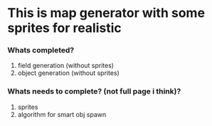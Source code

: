 # This is map generator with some sprites for realistic
### Whats completed?
1. field generation (without sprites)
2. object generation (without sprites)
### Whats needs to complete? (not full page i think)?
1. sprites
2. algorithm for smart obj spawn
